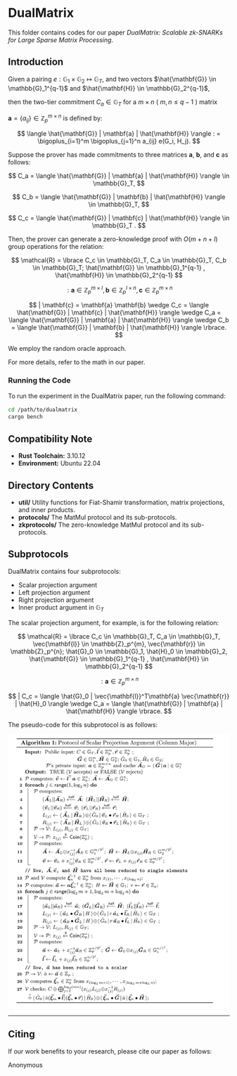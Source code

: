 # DualMatrix

This folder contains codes for our paper
*DualMatrix: Scalable zk-SNARKs for Large Sparse Matrix Processing*.

## Introduction

Given a pairing
$e: \mathbb{G}_1 \times \mathbb{G}_2 \mapsto \mathbb{G}_T$, 
and two vectors 
$\hat{\mathbf{G}} \in \mathbb{G}_1^{q-1}$ 
and 
$\hat{\mathbf{H}} \in \mathbb{G}_2^{q-1}$,

then the two-tier commitment $C_a \in \mathbb{G}_T$ for a $m \times n$ ( $m,n \le q-1$ ) matrix 

$\mathbf{a} = \lbrace a_{ij} \rbrace \in \mathbb{Z}_p^{m\times n}$ is defined by:

$$
\langle \hat{\mathbf{G}}  |  \mathbf{a}   |  \hat{\mathbf{H}} \rangle
: = \bigoplus_{i=1}^m \bigoplus_{j=1}^n a_{ij} e(G_i, H_j).
$$ 

Suppose the prover has made commitments to three matrices 
$\mathbf{a}$, $\mathbf{b}$, and $\mathbf{c}$ as follows:

$$ 
C_a = \langle \hat{\mathbf{G}}  |  \mathbf{a}   |  \hat{\mathbf{H}} \rangle 
\in \mathbb{G}_T, 
$$

$$
C_b =  \langle \hat{\mathbf{G}}  |  \mathbf{b}   |  \hat{\mathbf{H}} \rangle 
\in \mathbb{G}_T,
$$

$$
C_c =  \langle \hat{\mathbf{G}}  |  \mathbf{c}  |  \hat{\mathbf{H}} \rangle
\in \mathbb{G}_T .
$$

Then, the prover can generate a zero-knowledge proof with $O(m+n+l)$ group operations
for the relation:

$$
\mathcal{R} = \lbrace
     C_c \in \mathbb{G}_T, C_a \in \mathbb{G}_T, C_b \in \mathbb{G}_T;
    \hat{\mathbf{G}} \in \mathbb{G}_1^{q-1} , \hat{\mathbf{H}} \in \mathbb{G}_2^{q-1} 
$$

$$
: \mathbf{a} \in \mathbb{Z}_p^{m\times l},
    \mathbf{b} \in \mathbb{Z}_p^{l \times n},
    \mathbf{c} \in \mathbb{Z}_p^{m \times n}
$$

$$
| \mathbf{c} = \mathbf{a} \mathbf{b} 
    \wedge C_c =
     \langle \hat{\mathbf{G}}  |  \mathbf{c}   |  \hat{\mathbf{H}} \rangle
    \wedge C_a =
     \langle \hat{\mathbf{G}}  |  \mathbf{a}   |  \hat{\mathbf{H}} \rangle
    \wedge C_b =
     \langle \hat{\mathbf{G}}  |  \mathbf{b}   |  \hat{\mathbf{H}} \rangle     
\rbrace.
$$

We employ the random oracle approach.

For more details, refer to the math in our paper. 

### Running the Code

To run the experiment in the DualMatrix paper, run the following command:
```bash
cd /path/to/dualmatrix
cargo bench
```

## Compatibility Note

- **Rust Toolchain:** 3.10.12
- **Environment:** Ubuntu 22.04


## Directory Contents

- **util/** Utility functions for Fiat-Shamir transformation, matrix projections, and inner products.
- **protocols/** The MatMul protocol and its sub-protocols.
- **zkprotocols/** The zero-knowledge MatMul protocol and its sub-protocols.


## Subprotocols

DualMatrix contains four subprotocols:
- Scalar projection argument
- Left projection argument
- Right projection argument
- Inner product argument in $\mathbb{G}_T$

The scalar projection argument, for example, is for the following relation:

$$
\mathcal{R} = \lbrace
     C_c \in \mathbb{G}_T, C_a \in \mathbb{G}_T, 
     \vec{\mathbf{l}} \in \mathbb{Z}_p^{m}, \vec{\mathbf{r}} \in \mathbb{Z}_p^{n};
     \hat{G}_0 \in \mathbb{G}_1, \hat{H}_0 \in \mathbb{G}_2,
    \hat{\mathbf{G}} \in \mathbb{G}_1^{q-1} , \hat{\mathbf{H}} \in \mathbb{G}_2^{q-1} 
$$

$$
: \mathbf{a} \in \mathbb{Z}_p^{m \times n}
$$

$$
|   C_c =
     \langle \hat{G}_0  |  \vec{\mathbf{l}}^T\mathbf{a} \vec{\mathbf{r}}  |  \hat{H}_0 \rangle
    \wedge C_a =
     \langle \hat{\mathbf{G}}  |  \mathbf{a}   |  \hat{\mathbf{H}} \rangle 
\rbrace.
$$

The pseudo-code for this subprotocol is as follows:

![alg](assets/scalar_proj.png)

--- 

## Citing

If our work benefits to your research, please cite our paper as follows:

Anonymous

